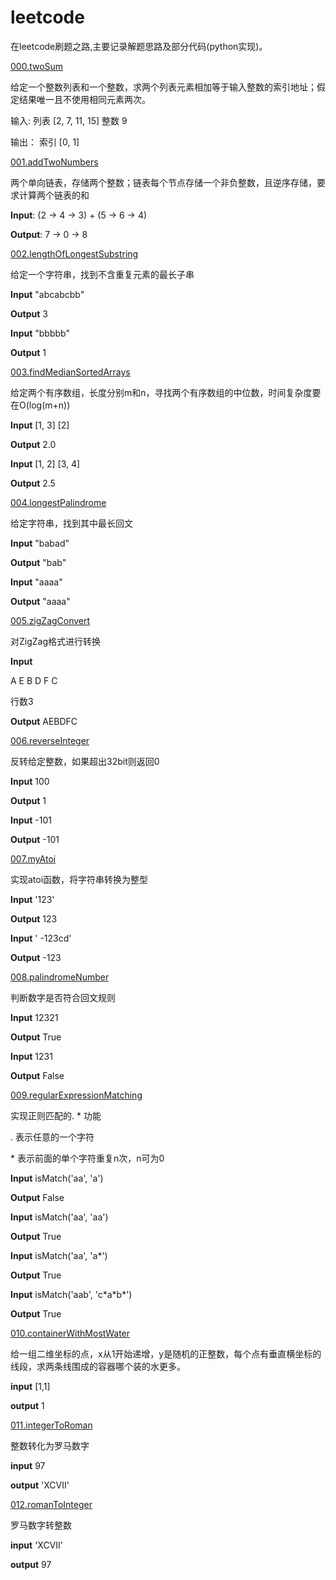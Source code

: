 leetcode
========

在leetcode刷题之路,主要记录解题思路及部分代码(python实现)。

[000.twoSum](https://github.com/tigeroses/leetcode/blob/master/000.twoSum/README.md)

给定一个整数列表和一个整数，求两个列表元素相加等于输入整数的索引地址；假定结果唯一且不使用相同元素两次。

输入:
列表 [2, 7, 11, 15]
整数 9

输出：
索引 [0, 1]

[001.addTwoNumbers](https://github.com/tigeroses/leetcode/blob/master/001.addTwoNumbers/README.md)

两个单向链表，存储两个整数；链表每个节点存储一个非负整数，且逆序存储，要求计算两个链表的和

**Input**: (2 -> 4 -> 3) + (5 -> 6 -> 4)

**Output**: 7 -> 0 -> 8

[002.lengthOfLongestSubstring](https://github.com/tigeroses/leetcode/blob/master/002.lengthOfLongestSubstring/README.md)

给定一个字符串，找到不含重复元素的最长子串

**Input** "abcabcbb"

**Output** 3

**Input** "bbbbb"

**Output** 1

[003.findMedianSortedArrays](https://github.com/tigeroses/leetcode/blob/master/003.findMedianSortedArrays/README.md)

给定两个有序数组，长度分别m和n，寻找两个有序数组的中位数，时间复杂度要在O(log(m+n))

**Input** [1, 3] [2]

**Output** 2.0

**Input** [1, 2] [3, 4]

**Output** 2.5

[004.longestPalindrome](https://github.com/tigeroses/leetcode/blob/master/004.longestPalindrome/README.md)

给定字符串，找到其中最长回文

**Input** "babad"

**Output** "bab"

**Input** "aaaa"

**Output** "aaaa"

[005.zigZagConvert](https://github.com/tigeroses/leetcode/blob/master/005.zigZagConvert/README.md)

对ZigZag格式进行转换

**Input** 

A   E
B D F
C

行数3

**Output** AEBDFC

[006.reverseInteger](https://github.com/tigeroses/leetcode/blob/master/006.reverseInteger/README.md)

反转给定整数，如果超出32bit则返回0

**Input** 100

**Output** 1

**Input** -101

**Output** -101

[007.myAtoi](https://github.com/tigeroses/leetcode/blob/master/007.myAtoi/README.md)

实现atoi函数，将字符串转换为整型

**Input** '123'

**Output** 123

**Input** '  -123cd'

**Output** -123

[008.palindromeNumber](https://github.com/tigeroses/leetcode/blob/master/008.palindromeNumber/README.md)

判断数字是否符合回文规则

**Input** 12321

**Output** True

**Input** 1231

**Output** False

[009.regularExpressionMatching](https://github.com/tigeroses/leetcode/blob/master/009.regularExpressionMatching/README.md)

实现正则匹配的. * 功能

. 表示任意的一个字符

\* 表示前面的单个字符重复n次，n可为0

**Input** isMatch('aa', 'a')

**Output** False

**Input** isMatch('aa', 'aa')

**Output** True

**Input** isMatch('aa', 'a\*')

**Output** True

**Input** isMatch('aab', 'c\*a\*b\*')

**Output** True

[010.containerWithMostWater](https://github.com/tigeroses/leetcode/blob/master/010.containerWithMostWater/README.md)

给一组二维坐标的点，x从1开始递增，y是随机的正整数，每个点有垂直横坐标的线段，求两条线围成的容器哪个装的水更多。

**input** [1,1]

**output** 1

[011.integerToRoman](https://github.com/tigeroses/leetcode/blob/master/011.integerToRoman/README.md)

整数转化为罗马数字

**input** 97

**output** 'XCVII'

[012.romanToInteger](https://github.com/tigeroses/leetcode/blob/master/012.romanToInteger/README.md)

罗马数字转整数

**input** 'XCVII'

**output** 97
